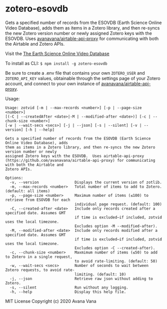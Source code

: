 # zotero-esovdb

Gets a specified number of records from the ESOVDB (Earth Science Online Video Database), adds them as items in a Zotero library, and then re-syncs the new Zotero version number or newly assigned Zotero keys with the ESOVDB. Uses [avanavana/airtable-api-proxy](https://github.com/avanavana/airtable-api-proxy) for communicating with both the Airtable and Zotero APIs.

Visit the [The Earth Science Online Video Database](https://airtable.com/shrFBKQwGjstk7TVn)

To install as CLI:
`$ npm install -g zotero-esovdb`

Be sure to create a .env file that contains your own `ZOTERO_USER` and `ZOTERO_API_KEY` values, obtainable through the settings page of your Zotero account, and connect to your own instance of [avanavana/airtable-api-proxy](https://github.com/avanavana/airtable-api-proxy).

Usage:

```
Usage: zotvid [-m | --max-records <number>] [-p | --page-size <number>]
[(-C | --createdAfter <date>|-M | --modified-after <date>)] [-c | --chunk-size <number>]
[-w | --wait-secs <secs>] [-j | --json] [-s | --silent] [-v | --version] [-h | --help]

Gets a specified number of records from the ESOVDB (Earth Science Online Video Database), adds
them as items in a Zotero library, and then re-syncs the new Zotero version number or newly
assigned Zotero keys with the ESOVDB.  Uses airtable-api-proxy
(https://github.com/avanavana/airtable-api-proxy) for communicating with both the Airtable and
Zotero APIs.

Options:
  -v, --version                Displays the current version of zotlib.
  -m, --max-records <number>   Total number of items to add to Zotero. (default: all items)
  -p, --page-size <number>     Maximum number of items (≤100) to retrieve from ESOVDB for each
                               individual page request. (default: 100)
  -C, --created-after <date>   Include only records created after a specified date. Assumes GMT
                               if time is excluded—if included, zotvid uses the local timezone.
                               Excludes option -M --modified-after).
  -M, --modified-after <date>  Include only records modified after a specified date. Assumes GMT
                               if time is excluded—if included, zotvid uses the local timezone.
                               Excludes option -C --created-after).
  -c, --chunk-size <number>    Maxmimum number of items (≤50) to add to Zotero in a single request,
                               to avoid rate-limiting. (default: 50)
  -w, --wait-secs <secs>       Number of seconds to wait between Zotero requests, to avoid rate-
                               limiting. (default: 10)
  -j, --json                   Retrieve raw json without adding to Zotero.
  -s, --silent                 Run without any logging.
  -h, --help                   Display this help file.
```

MIT License
Copyright (c) 2020 Avana Vana
